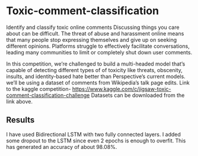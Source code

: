 # Toxic-comment-classification
Identify and classify toxic online comments
Discussing things you care about can be difficult. The threat of abuse and harassment online means that many people stop expressing themselves and give up on seeking different opinions. Platforms struggle to effectively facilitate conversations, leading many communities to limit or completely shut down user comments.

In this competition, we’re challenged to build a multi-headed model that’s capable of detecting different types of of toxicity like threats, obscenity, insults, and identity-based hate better than Perspective’s current models. we’ll be using a dataset of comments from Wikipedia’s talk page edits.
Link to the kaggle competition- https://www.kaggle.com/c/jigsaw-toxic-comment-classification-challenge
Datasets can be downloaded from the link above.
## Results
I have used Bidirectional LSTM with two fully connected layers. I added some dropout to the LSTM since even 2 epochs is enough to overfit.
This has generated  an accuracy of about 98.08%.
